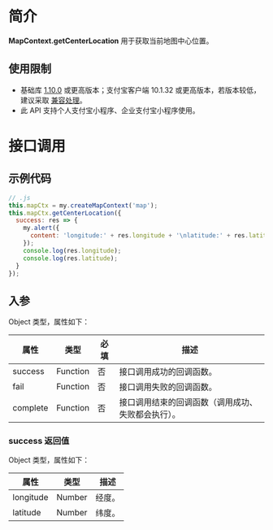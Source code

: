 
# 简介
**MapContext.getCenterLocation** 用于获取当前地图中心位置。

## 使用限制

- 基础库 [1.10.0](https://opendocs.alipay.com/mini/framework/lib) 或更高版本；支付宝客户端 10.1.32 或更高版本，若版本较低，建议采取 [兼容处理](/mini/framework/compatibility)。
- 此 API 支持个人支付宝小程序、企业支付宝小程序使用。

# 接口调用

## 示例代码
```javascript
// .js
this.mapCtx = my.createMapContext('map');
this.mapCtx.getCenterLocation({
  success: res => {
    my.alert({
      content: 'longitude:' + res.longitude + '\nlatitude:' + res.latitude,
    });
    console.log(res.longitude);
    console.log(res.latitude);
  }
});
```

## 入参
Object 类型，属性如下：

| **属性** | **类型** | **必填** | **描述** |
| --- | --- | --- | --- |
| success | Function | 否 | 接口调用成功的回调函数。 |
| fail | Function | 否 | 接口调用失败的回调函数。 |
| complete | Function | 否 | 接口调用结束的回调函数（调用成功、失败都会执行）。 |


### success 返回值
Object 类型，属性如下：

| **属性** | **类型** | **描述** |
| --- | --- | --- |
| longitude | Number | 经度。 |
| latitude | Number | 纬度。 |

